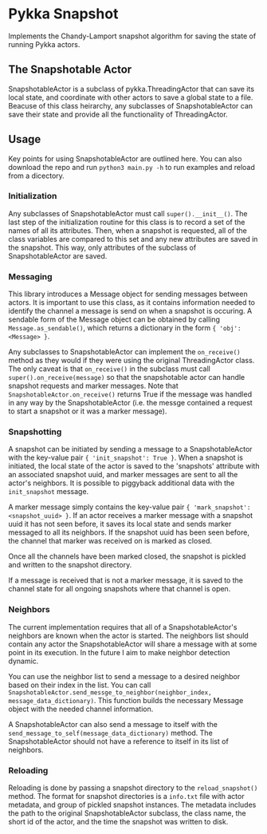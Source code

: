 # Pykka Snapshot
Implements the Chandy-Lamport snapshot algorithm for saving the state of running Pykka actors.

## The Snapshotable Actor
SnapshotableActor is a subclass of pykka.ThreadingActor that can save its local state, and coordinate with other actors to save a global state to a file. Beacuse of this class heirarchy, any subclasses of SnapshotableActor can save their state and provide all the functionality of ThreadingActor.

## Usage
Key points for using SnapshotableActor are outlined here. You can also download the repo and run `python3 main.py -h` to run examples and reload from a dicectory.

### Initialization
Any subclasses of SnapshotableActor must call `super().__init__()`. The last step of the initialization routine for this class is to record a set of the names of all its attributes. Then, when a snapshot is requested, all of the class variables are compared to this set and any new attributes are saved in the snapshot. This way, only attributes of the subclass of SnapshotableActor are saved.

### Messaging
This library introduces a Message object for sending messages between actors. It is important to use this class, as it contains information needed to identify the channel a message is send on when a snapshot is occuring. A sendable form of the Message object can be obtained by calling `Message.as_sendable()`, which returns a dictionary in the form `{ 'obj': <Message> }`.

Any subclasses to SnapshotableActor can implement the `on_receive()` method as they would if they were using the original ThreadingActor class. The only caveat is that `on_receive()` in the subclass must call `super().on_receive(message)` so that the snapshotable actor can handle snapshot requests and marker messages. Note that `SnapshotableActor.on_receive()` returns True if the message was handled in any way by the SnapshotableActor (i.e. the messge contained a request to start a snapshot or it was a marker message).

### Snapshotting
A snapshot can be initiated by sending a message to a SnapshotableActor with the key-value pair `{ 'init_snapshot': True }`. When a snapshot is initiated, the local state of the actor is saved to the 'snapshots' attribute with an associated snapshot uuid, and marker messages are sent to all the actor's neighbors. It is possible to piggyback additional data with the `init_snapshot` message.

A marker message simply contains the key-value pair `{ 'mark_snapshot': <snapshot_uuid> }`. If an actor receives a marker message with a snapshot uuid it has not seen before, it saves its local state and sends marker messaged to all its neighbors. If the snapshot uuid has been seen before, the channel that marker was received on is marked as closed.

Once all the channels have been marked closed, the snapshot is pickled and written to the snapshot directory.

If a message is received that is not a marker message, it is saved to the channel state for all ongoing snapshots where that channel is open.

### Neighbors
The current implementation requires that all of a SnapshotableActor's neighbors are known when the actor is started. The neighbors list should contain any actor the SnapshotableActor will share a message with at some point in its execution. In the future I aim to make neighbor detection dynamic.

You can use the neighbor list to send a message to a desired neighbor based on their index in the list. You can call `SnapshotableActor.send_messge_to_neighbor(neighbor_index, message_data_dictionary)`. This function builds the necessary Message object with the needed channel information.

A SnapshotableActor can also send a message to itself with the `send_message_to_self(message_data_dictionary)` method. The SnapshotableActor should not have a reference to itself in its list of neighbors.

### Reloading
Reloading is done by passing a snapshot directory to the `reload_snapshot()` method. The format for snapshot directories is a `info.txt` file with actor metadata, and group of pickled snapshot instances. The metadata includes the path to the original SnapshotableActor subclass, the class name, the short id of the actor, and the time the snapshot was written to disk.

